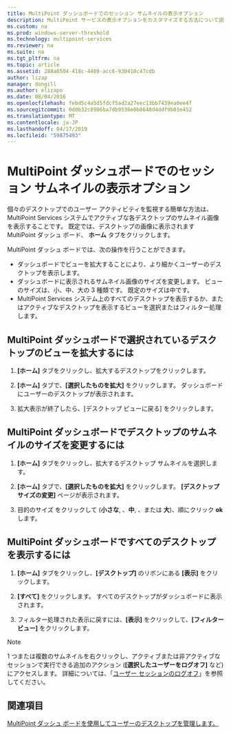 ```yaml
---
title: MultiPoint ダッシュボードでのセッション サムネイルの表示オプション
description: MultiPoint サービスの表示オプションをカスタマイズする方法について説明します
ms.custom: na
ms.prod: windows-server-threshold
ms.technology: multipoint-services
ms.reviewer: na
ms.suite: na
ms.tgt_pltfrm: na
ms.topic: article
ms.assetid: 288a6504-418c-4489-acc6-930410c47cdb
author: lizap
manager: dongill
ms.author: elizapo
ms.date: 08/04/2016
ms.openlocfilehash: febd5c4a5d5fdcf5ad2a27eec13bb7439ea0ee4f
ms.sourcegitcommit: 0d0b32c8986ba7db9536e0b8648d4ddf9b03e452
ms.translationtype: MT
ms.contentlocale: ja-JP
ms.lasthandoff: 04/17/2019
ms.locfileid: "59875493"
---
```

# <a name="view-options-for-session-thumbnails-in-multipoint-dashboard"></a>MultiPoint ダッシュボードでのセッション サムネイルの表示オプション
個々のデスクトップでのユーザー アクティビティを監視する簡単な方法は、MultiPoint Services システムでアクティブな各デスクトップのサムネイル画像を表示することです。 既定では、デスクトップの画像に表示されます MultiPoint ダッシュ ボード、 **ホーム**  タブをクリックします。  
  
MultiPoint ダッシュ ボードでは、次の操作を行うことができます。  
  
- ダッシュボードでビューを拡大することにより、より細かくユーザーのデスクトップを表示します。  
- ダッシュボードに表示されるサムネイル画像のサイズを変更します。 ビューのサイズは、小、中、大の 3 種類です。 既定のサイズは中です。  
- MultiPoint Services システム上のすべてのデスクトップを表示するか、またはアクティブなデスクトップを表示するビューを選択またはフィルター処理します。  
  
## <a name="to-enlarge-the-view-of-a-selected-desktop-in-multipoint-dashboard"></a>MultiPoint ダッシュボードで選択されているデスクトップのビューを拡大するには  
  
1.  **[ホーム]** タブをクリックし、拡大するデスクトップをクリックします。  
  
2.  **[ホーム]** タブで、**[選択したものを拡大]** をクリックします。 ダッシュボードにユーザーのデスクトップが表示されます。  
  
3.  拡大表示が終了したら、[デスクトップ ビューに戻る] をクリックします。  
  
## <a name="to-change-the-size-of-desktop-thumbnails-in-multipoint-dashboard"></a>MultiPoint ダッシュボードでデスクトップのサムネイルのサイズを変更するには  
  
1.  **[ホーム]** タブをクリックし、拡大するデスクトップ サムネイルを選択します。  
  
2.  **[ホーム]** タブで、**[選択したものを拡大]** をクリックします。 **[デスクトップ サイズの変更]** ページが表示されます。  
  
3.  目的のサイズ をクリックして (**小さな**, 、**中**, 、または **大**)、順にクリック **ok**します。  
  
## <a name="to-show-all-desktops-in-multipoint-dashboard"></a>MultiPoint ダッシュボードですべてのデスクトップを表示するには  
  
1.  **[ホーム]** タブをクリックし、**[デスクトップ]** のリボンにある **[表示]** をクリックします。  
  
2.  **[すべて]** をクリックします。 すべてのデスクトップがダッシュボードに表示されます。  
  
3.  フィルター処理された表示に戻すには、**[表示]** をクリックして、**[フィルター ビュー]** をクリックします。  

>[!NOTE] 
> 1 つまたは複数のサムネイルを右クリックし、アクティブまたは非アクティブなセッションで実行できる追加のアクション (**[選択したユーザーをログオフ]** など) にアクセスします。 詳細については、「[ユーザー セッションのログオフ](Log-Off-User-Sessions.md)」を参照してください。

## <a name="see-also"></a>関連項目  
[MultiPoint ダッシュ ボードを使用してユーザーのデスクトップを管理します。](Manage-User-Desktops-Using-MultiPoint-Dashboard.md)